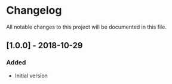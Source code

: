 # Changelog
All notable changes to this project will be documented in this file.

## [1.0.0] - 2018-10-29

### Added
- Initial version
